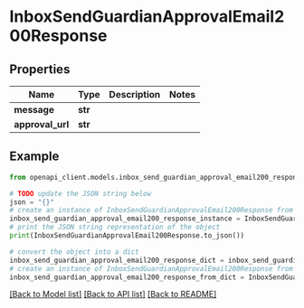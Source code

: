 # InboxSendGuardianApprovalEmail200Response


## Properties

Name | Type | Description | Notes
------------ | ------------- | ------------- | -------------
**message** | **str** |  | 
**approval_url** | **str** |  | 

## Example

```python
from openapi_client.models.inbox_send_guardian_approval_email200_response import InboxSendGuardianApprovalEmail200Response

# TODO update the JSON string below
json = "{}"
# create an instance of InboxSendGuardianApprovalEmail200Response from a JSON string
inbox_send_guardian_approval_email200_response_instance = InboxSendGuardianApprovalEmail200Response.from_json(json)
# print the JSON string representation of the object
print(InboxSendGuardianApprovalEmail200Response.to_json())

# convert the object into a dict
inbox_send_guardian_approval_email200_response_dict = inbox_send_guardian_approval_email200_response_instance.to_dict()
# create an instance of InboxSendGuardianApprovalEmail200Response from a dict
inbox_send_guardian_approval_email200_response_from_dict = InboxSendGuardianApprovalEmail200Response.from_dict(inbox_send_guardian_approval_email200_response_dict)
```
[[Back to Model list]](../README.md#documentation-for-models) [[Back to API list]](../README.md#documentation-for-api-endpoints) [[Back to README]](../README.md)


